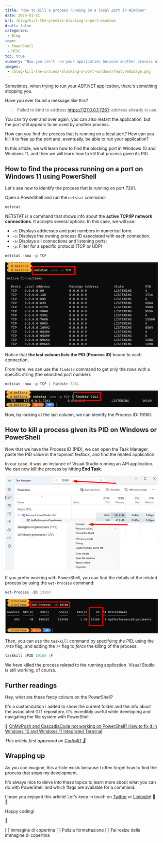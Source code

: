 ```yaml
---
title: "How to kill a process running on a local port in Windows"
date: 2024-01-11
url: /blog/kill-the-process-blocking-a-port-windows
draft: false
categories:
 - Blog
tags:
 - PowerShell
 - MISC
toc: true
summary: "Now you can't run your application because another process already uses the port. How can you find that process? How to kill it?"
images:
 - /blog/kill-the-process-blocking-a-port-windows/featuredImage.png
---
```


Sometimes, when trying to run your ASP.NET application, there's something stopping you. 

Have you ever found a message like this?

> Failed to bind to address https://127.0.0.1:7261: address already in use.

You can try over and over again, you can also restart the application, but the port still appears to be used by another process.

How can you find the process that is running on a local port? How can you kill it to free up the port and, eventually, be able to run your application?

In this article, we will learn how to find the blocking port in Windows 10 and Windows 11, and then we will learn how to kill that process given its PID.

## How to find the process running on a port on Windows 11 using PowerShell

Let's see how to identify the process that is running on port 7261.

Open a PowerShell and run the `netstat` command:

```powershell
netstat
```

NETSTAT is a command that shows info about the **active TCP/IP network connections**. It accepts several options. In this case, we will use:

* `-n`: Displays addresses and port numbers in numerical form.
* `-o`: Displays the owning process ID associated with each connection.
* `-a`: Displays all connections and listening ports;
* `-p`: Filter for a specific protocol (TCP or UDP)

```powershell
netstat -noa -p TCP
```

![Netstat command to show all active TCP connections](./netstat-all-tcp.png)

Notice that **the last column lists the PID (Process ID)** bound to each connection.

From here, we can use the `findstr` command to get only the rows with a specific string (the searched port number).

```powershell
netstat -noa -p TCP | findstr 7261
```

![Netstat info filtered by string](./filtered-netstat-info.png)

Now, by looking at the last column, we can identify the Process ID: 19160.

## How to kill a process given its PID on Windows or PowerShell

Now that we have the Process ID (PID), we can open the Task Manager, paste the PID value in the topmost textbox, and find the related application.

In our case, it was an instance of Visual Studio running an API application. We can now kill the process by hitting **End Task**.

![Using Task Manager on Windows11 to find the process with specified ID](./task-manager-win11.png)

If you prefer working with PowerShell, you can find the details of the related process by using the `Get-Process` command:

```powershell
Get-Process -ID 19160
```

![Process info found using PowerShell](./process-info-by-pid-powershell.png)

Then, you can use the `taskkill` command by specifying the PID, using the `/PID` flag, and adding the `/F` flag to *force* the killing of the process.

```powershell
taskkill /PID 19160 /F
```

We have killed the process related to the running application. Visual Studio is still working, of course.

## Further readings

Hey, what are these fancy colours on the PowerShell? 

It's a customization I added to show the current folder and the info about the associated GIT repository. It's incredibly useful while developing and navigating the file system with PowerShell.


🔗 [OhMyPosh and CascadiaCode not working on PowerShell? How to fix it in Windows 10 and Windows 11 Integrated Terminal](https://www.code4it.dev/blog/ohmyposh-integrated-terminal-powershell/)

_This article first appeared on [Code4IT 🐧](https://www.code4it.dev/)_

## Wrapping up

As you can imagine, this article exists because I often forget how to find the process that stops my development. 

It's always nice to delve into these topics to learn more about what you can do with PowerShell and which flags are available for a command.

I hope you enjoyed this article! Let's keep in touch on [Twitter](https://twitter.com/BelloneDavide) or [LinkedIn](https://www.linkedin.com/in/BelloneDavide/)! 🤜🤛

Happy coding!

🐧

[ ] Immagine di copertina
[ ] Pulizia formattazione
[ ] Fai resize della immagine di copertina